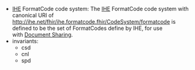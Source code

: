 - [IHE](http://www.ihe.net/) FormatCode code system: The [IHE](http://www.ihe.net/) FormatCode code system with canonical URI of http://ihe.net/fhir/ihe.formatcode.fhir/CodeSystem/formatcode is defined to be the set of FormatCodes define by IHE, for use with [Document Sharing](https://profiles.ihe.net/ITI/HIE-Whitepaper/index.html).
- invariants:
	- csd
	- cnl
	- spd